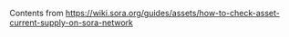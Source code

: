 Contents from https://wiki.sora.org/guides/assets/how-to-check-asset-current-supply-on-sora-network
